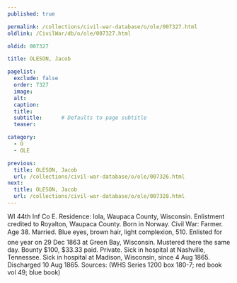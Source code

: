 ```yaml
---
published: true

permalink: /collections/civil-war-database/o/ole/007327.html
oldlink: /CivilWar/db/o/ole/007327.html

oldid: 007327

title: OLESON, Jacob

pagelist:
  exclude: false
  order: 7327
  image: 
  alt:
  caption:
  title:
  subtitle:      # Defaults to page subtitle
  teaser:

category: 
  - O 
  - OLE

previous:
  title: OLESON, Jacob
  url: /collections/civil-war-database/o/ole/007326.html  
next:
  title: OLESON, Jacob
  url: /collections/civil-war-database/o/ole/007328.html   
---
```

WI 44th Inf Co E. Residence: Iola, Waupaca County, Wisconsin. Enlistment credited to Royalton, Waupaca County. Born in Norway. Civil War: Farmer. Age 38. Married. Blue eyes, brown hair, light complexion, 5&#146;10&#148;. Enlisted for one year on 29 Dec 1863 at Green Bay, Wisconsin. Mustered there the same day. Bounty $100, $33.33 paid. Private. Sick in hospital at Nashville, Tennessee. Sick in hospital at Madison, Wisconsin, since 4 Aug 1865. Discharged 10 Aug 1865. Sources: (WHS Series 1200 box 180-7; red book vol 49; blue book)
